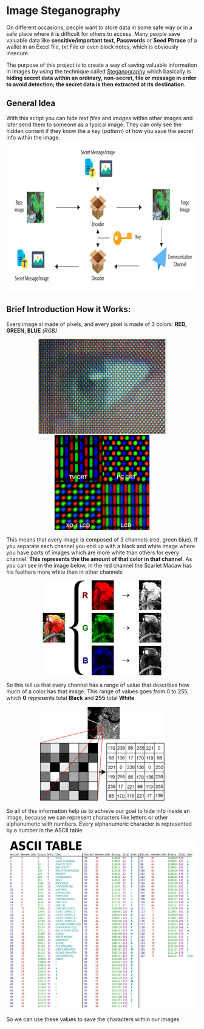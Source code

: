 # Image Steganography

On different occasions, people want to store data in some safe way or in a safe place where it is difficult for others to access. Many people save valuable data like **sensitive/important text**, **Passwords** or **Seed Phrase** of a wallet in an Excel file, txt File or even block notes, which is obviously insecure.

The purpose of this project is to create a way of saving valuable information in images by using the technique called [Steganography](https://searchsecurity.techtarget.com/definition/steganography) which basically is **hiding secret data within an ordinary, non-secret, file or message in order to avoid detection; the secret data is then extracted at its destination.** 

## General Idea
With this script you can hide *text files* and *images* within other images and later send them to someone as a typical image. They can only see the hidden content if they know the a key (*pattern*) of how you save the secret info within the image. 
<img src="https://github.com/CarlosCujcuj/Image-Steganography/blob/master/imgs/flow.jpg" height="400" />


## Brief Introduction How it Works:
Every image si made of pixels, and every pixel is made of 3 colors: **RED, GREEN, BLUE** *(RGB)*.
<p align="center">
<img src="https://github.com/CarlosCujcuj/Image-Steganography/blob/master/imgs/pixels.jpg" height="250" /> <img src="https://github.com/CarlosCujcuj/Image-Steganography/blob/master/imgs/pixels2.jpg" height="250" />
</p>

This means that every image is composed of 3 channels (red, green blue).
If you separate each channel you end up with a black and white image where you have parts of images which are more white than others for every channel. 
**This represents the the amount of that color in that channel**. As you can see in the image below, in the red channel the Scarlet Macaw has his feathers more white than in other channels

<p align="center">
<img src="https://github.com/CarlosCujcuj/Image-Steganography/blob/master/imgs/channels.png" height="250" />
</p>

So this tell us that every channel has a range of value that describes how much of a color has that image. This range of values goes from 0 to 255, which **0** represents total **Black** and **255** total **White**

<p align="center">
<img src="https://github.com/CarlosCujcuj/Image-Steganography/blob/master/imgs/values.gif" height="250" />
</p>

So all of this information help us to achieve our goal to hide info inside an image, because we can represent characters like letters or other alphanumeric with numbers. Every alphanumeric character is represented by a number in the ASCII table

<p align="center">
<img src="https://github.com/CarlosCujcuj/Image-Steganography/blob/master/imgs/ascii.png" height="450" />
</p>
So we can use these values to save the characters within our images. 

